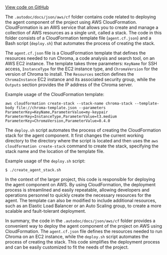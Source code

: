 [View code on GitHub](/.autodoc/docs/json/aws)

The `.autodoc/docs/json/aws/cf` folder contains code related to deploying the agent component of the project using AWS CloudFormation. CloudFormation is an AWS service that allows you to create and manage a collection of AWS resources as a single unit, called a stack. The code in this folder consists of a CloudFormation template file (`agent.cf.json`) and a Bash script (`deploy.sh`) that automates the process of creating the stack.

The `agent.cf.json` file is a CloudFormation template that defines the resources needed to run Chroma, a code analysis and search tool, on an AWS EC2 instance. The template takes three parameters: `KeyName` for SSH access, `InstanceType` for the EC2 instance type, and `ChromaVersion` for the version of Chroma to install. The `Resources` section defines the `ChromaInstance` EC2 instance and its associated security group, while the `Outputs` section provides the IP address of the Chroma server.

Example usage of the CloudFormation template:

```
aws cloudformation create-stack --stack-name chroma-stack --template-body file://chroma-template.json --parameters ParameterKey=KeyName,ParameterValue=my-keypair ParameterKey=InstanceType,ParameterValue=t3.medium ParameterKey=ChromaVersion,ParameterValue=0.4.0
```

The `deploy.sh` script automates the process of creating the CloudFormation stack for the agent component. It first changes the current working directory to the directory where the script is located and then uses the `aws cloudformation create-stack` command to create the stack, specifying the stack name and the location of the template file.

Example usage of the `deploy.sh` script:

```
$ ./create_agent_stack.sh
```

In the context of the larger project, this code is responsible for deploying the agent component on AWS. By using CloudFormation, the deployment process is streamlined and easily repeatable, allowing developers and operations personnel to quickly create the necessary resources for the agent. The template can also be modified to include additional resources, such as an Elastic Load Balancer or an Auto Scaling group, to create a more scalable and fault-tolerant deployment.

In summary, the code in the `.autodoc/docs/json/aws/cf` folder provides a convenient way to deploy the agent component of the project on AWS using CloudFormation. The `agent.cf.json` file defines the resources needed to run Chroma on an EC2 instance, while the `deploy.sh` script automates the process of creating the stack. This code simplifies the deployment process and can be easily customized to fit the needs of the project.
